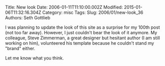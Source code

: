 Title: New look
Date: 2006-01-11T11:10:00.002Z
Modified: 2015-01-06T11:32:16.304Z
Category: misc
Tags: 
Slug: 2006/01/new-look_36
Authors: Seth Gottlieb

I was planning to update the look of this site as a surprise for my 100th post (not too far away).  However, I just couldn't bear the look of it anymore.  My colleague, Steve Zimmerman, a great designer but hesitant author (I am still working on him), volunteered his template because he couldn't stand my "brand" either.  
  
Let me know what you think.

